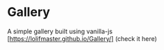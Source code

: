 # Gallery
A simple gallery built using vanilla-js <br/>
[https://lolifmaster.github.io/Gallery/] (check it here)
